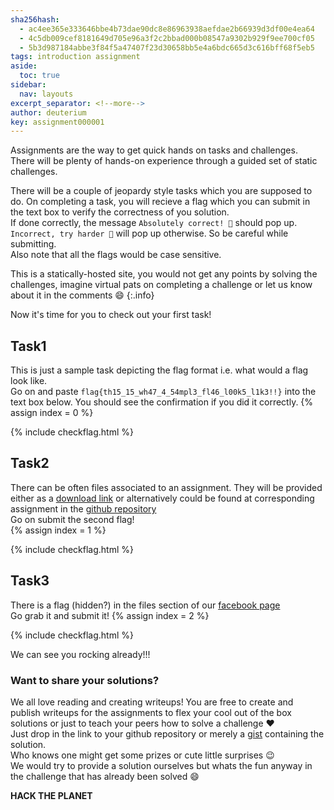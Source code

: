 ```yaml
---
sha256hash: 
  - ac4ee365e333646bbe4b73dae90dc8e86963938aefdae2b66939d3df00e4ea64
  - 4c5db009cef8181649d705e96a3f2c2bbad000b08547a9302b929f9ee700cf05
  - 5b3d987184abbe3f84f5a47407f23d30658bb5e4a6bdc665d3c616bff68f5eb5
tags: introduction assignment
aside:
  toc: true
sidebar:
  nav: layouts
excerpt_separator: <!--more-->
author: deuterium
key: assignment000001
---
```


Assignments are the way to get quick hands on tasks and challenges.  
There will be plenty of hands-on experience through a guided set of static challenges.  
<!--more-->
There will be a couple of jeopardy style tasks which you are supposed to do. On completing a task, you will recieve a flag which you can submit in the text box to verify the correctness of you solution.  
If done correctly, the message `Absolutely correct! 🥳` should pop up. `Incorrect, try harder 🥺` will pop up otherwise. So be careful while submitting.  
Also note that all the flags would be case sensitive.

This is a statically-hosted site, you would not get any points by solving the challenges, imagine virtual pats on completing a challenge or let us know about it in the comments :smile:
{:.info}

Now it's time for you to check out your first task!

## Task1 
This is just a sample task depicting the flag format i.e. what would a flag look like.  
Go on and paste `flag{th15_15_wh47_4_54mpl3_fl46_l00k5_l1k3!!}` into the text box below. You should see the confirmation if you did it correctly.
{% assign index = 0 %}

{% include checkflag.html %}

## Task2
There can be often files associated to an assignment. They will be provided either as a [download link](https://github.com/CSEA-IITB/IITBreachers-wiki/blob/master/assigments/what%20are%20assignments/task2.txt?raw=1) or alternatively could be found at corresponding assignment in the [github repository](https://github.com/CSEA-IITB/IITBreachers-wiki/tree/master/assigments)  
Go on submit the second flag!  
{% assign index = 1 %}

{% include checkflag.html %}

## Task3
There is a flag (hidden?) in the files section of our [facebook page](https://www.facebook.com/groups/csec.iitb/)  
Go grab it and submit it!
{% assign index = 2 %}

{% include checkflag.html %}

We can see you rocking already!!!
### Want to share your solutions?  
We all love reading and creating writeups! You are free to create and publish writeups for the assignments to flex your cool out of the box solutions or just to teach your peers how to solve a challenge :heart:  
Just drop in the link to your github repository or merely a [gist](https://gist.github.com/) containing the solution.  
Who knows one might get some prizes or cute little surprises :wink:  
We would try to provide a solution ourselves but whats the fun anyway in the challenge that has already been solved :smile:  

**HACK THE PLANET**




